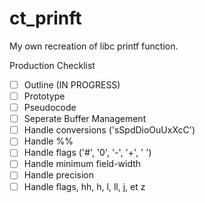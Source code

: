 # ct_prinft
My own recreation of libc printf function.

Production Checklist
- [ ] Outline (IN PROGRESS)
- [ ] Prototype
- [ ] Pseudocode
- [ ] Seperate Buffer Management
- [ ] Handle conversions ('sSpdDioOuUxXcC')
- [ ] Handle %%
- [ ] Handle flags ('#', '0', '-', '+', ' ') 
- [ ] Handle minimum field-width
- [ ] Handle precision
- [ ] Handle flags, hh, h, l, ll, j, et z
